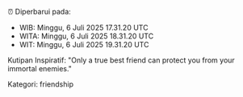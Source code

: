 ⏰ Diperbarui pada:
- WIB: Minggu, 6 Juli 2025 17.31.20 UTC
- WITA: Minggu, 6 Juli 2025 18.31.20 UTC
- WIT: Minggu, 6 Juli 2025 19.31.20 UTC

Kutipan Inspiratif:
"Only a true best friend can protect you from your immortal enemies."


Kategori: friendship

